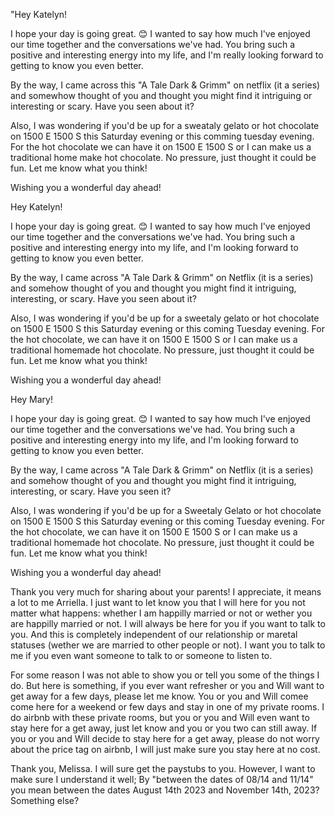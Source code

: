 "Hey Katelyn!

I hope your day is going great. 😊 I wanted to say how much I've enjoyed our time together and the conversations we've had. You bring such a positive and interesting energy into my life, and I'm really looking forward to getting to know you even better.

By the way, I came across this "A Tale Dark & Grimm" on netflix (it a series) and somewhow thought  of you and thought you might find it intriguing or interesting or scary.  Have you seen about it?

Also, I was wondering if you'd be up for a sweataly gelato or hot chocolate on 1500 E 1500 S this Saturday evening or this comming tuesday evening. For the hot chocolate we can have it on 1500 E 1500 S or I can make us a traditional home make hot chocolate. No pressure, just thought it could be fun. Let me know what you think!

Wishing you a wonderful day ahead!



Hey Katelyn!

I hope your day is going great. 😊 I wanted to say how much I've enjoyed our time together and the conversations we've had. You bring such a positive and interesting energy into my life, and I'm looking forward to getting to know you even better.

By the way, I came across "A Tale Dark & Grimm" on Netflix (it is a series) and somehow thought of you and thought you might find it intriguing, interesting, or scary.  Have you seen about it?

Also, I was wondering if you'd be up for a sweetaly gelato or hot chocolate on 1500 E 1500 S this Saturday evening or this coming Tuesday evening. For the hot chocolate, we can have it on 1500 E 1500 S or I can make us a traditional homemade hot chocolate. No pressure, just thought it could be fun. Let me know what you think!

Wishing you a wonderful day ahead!




Hey Mary!

I hope your day is going great. 😊 I wanted to say how much I've enjoyed our time together and the conversations we've had. You bring such a positive and interesting energy into my life, and I'm looking forward to getting to know you even better.

By the way, I came across "A Tale Dark & Grimm" on Netflix (it is a series) and somehow thought of you and thought you might find it intriguing, interesting, or scary.  Have you seen it?

Also, I was wondering if you'd be up for a Sweetaly Gelato or hot chocolate on 1500 E 1500 S this Saturday evening or this coming Tuesday evening. For the hot chocolate, we can have it on 1500 E 1500 S or I can make us a traditional homemade hot chocolate. No pressure, just thought it could be fun. Let me know what you think!

Wishing you a wonderful day ahead!



Thank you very much for sharing about your parents! I appreciate, it means a lot to me Arriella. I just want to let know you that I will here for you not matter what happens: whether I am happilly married or not or wether you are happilly married or not. I will always be here for you if you want to talk to you. And this is completely independent of our relationship or maretal statuses (wether we are married to other people or not). I want you to talk to me if you even want someone to talk to or someone to listen to. 


For some reason I was not able to show you or tell you some of the things I do. But here is something, if you ever want refresher or you and Will want to get away for a few days, please let me know. You or you and Will comee come here for a weekend or few days and stay in one of my private rooms. I do airbnb with these private rooms, but you or you and Will even want to stay here for a get away, just let know and  you or you two can still away. If you or you and Will decide to stay here for a get away, please do not worry about the price tag on airbnb, I will just make sure you stay here at no cost.


Thank you, Melissa. I will sure get the paystubs to you. However, I want to make sure I understand it well; By "between the dates of 08/14 and 11/14" you mean between the dates August 14th  2023 and November 14th, 2023?  Something else?